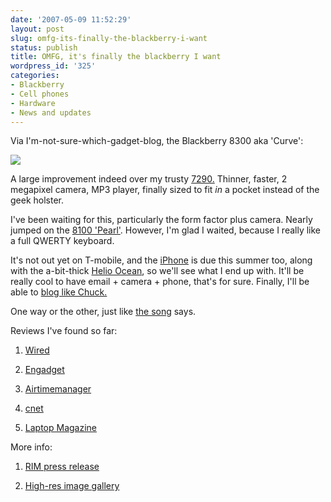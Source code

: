 ```yaml
---
date: '2007-05-09 11:52:29'
layout: post
slug: omfg-its-finally-the-blackberry-i-want
status: publish
title: OMFG, it's finally the blackberry I want
wordpress_id: '325'
categories:
- Blackberry
- Cell phones
- Hardware
- News and updates
---
```


Via I'm-not-sure-which-gadget-blog, the Blackberry 8300 aka 'Curve':


![](http://www.phfactor.net/wp-pics/curve-1.jpg)


A large improvement indeed over my trusty [7290.](http://www.phfactor.net/bb/blog.html) Thinner, faster, 2 megapixel camera, MP3 player, finally sized to fit _in_ a pocket instead of the geek holster.

I've been waiting for this, particularly the form factor plus camera. Nearly jumped on the [8100 'Pearl'](http://the.taoofmac.com/space/blog/2007-02-25). However, I'm glad I waited, because I really like a full QWERTY keyboard.

It's not out yet on T-mobile, and the [iPhone](http://www.apple.com/iphone/) is due this summer too, along with the a-bit-thick [Helio Ocean](http://www.helio.com/page?p=press_release_detail&contentid=1174770553372), so we'll see what I end up with. It'll be really cool to have email + camera + phone, that's for sure. Finally, I'll be able to [blog like Chuck.](http://www.dr-chuck.com/csev-blog/) 

One way or the other, just like [the song](http://www.azlyrics.com/lyrics/blondie/onewayoranother.html) says.

Reviews I've found so far:




  1. [Wired](http://blog.wired.com/gadgets/2007/05/review_blackber.html)

  2. [Engadget](http://www.engadget.com/2007/05/03/the-blackberry-curve/)

  3. [Airtimemanager](http://www.airtimemanager.co.uk/BlackBerry/Enterprise/BlackBerry_8300.aspx)



  4. [cnet](http://reviews.cnet.com/RIM_BlackBerry_Curve_aka_BlackBerry_8300/4514-6452_7-32434383.html?part=cnet&subj=RIM+BlackBerry+Curve+(aka+BlackBerry+8300))


  5. [Laptop Magazine](http://laptopmag.com/Review/BlackBerry-Curve.htm)



More info:


  1. [RIM press release](http://www.blackberry.com/news/press/2007/pr-03_05_2007-05.shtml)

  2. [High-res image gallery](http://www.rim.com/newsroom/media/gallery/index.shtml)



